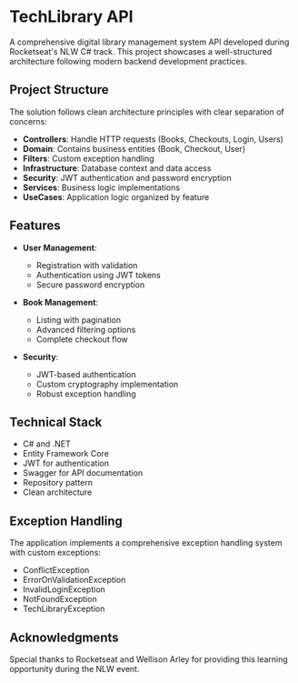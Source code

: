 # TechLibrary API

A comprehensive digital library management system API developed during Rocketseat's NLW C# track. This project showcases a well-structured architecture following modern backend development practices.

## Project Structure

The solution follows clean architecture principles with clear separation of concerns:

- **Controllers**: Handle HTTP requests (Books, Checkouts, Login, Users)
- **Domain**: Contains business entities (Book, Checkout, User)
- **Filters**: Custom exception handling
- **Infrastructure**: Database context and data access
- **Security**: JWT authentication and password encryption
- **Services**: Business logic implementations
- **UseCases**: Application logic organized by feature

## Features

- **User Management**:
  - Registration with validation
  - Authentication using JWT tokens
  - Secure password encryption

- **Book Management**:
  - Listing with pagination
  - Advanced filtering options
  - Complete checkout flow

- **Security**:
  - JWT-based authentication
  - Custom cryptography implementation
  - Robust exception handling

## Technical Stack

- C# and .NET
- Entity Framework Core
- JWT for authentication
- Swagger for API documentation
- Repository pattern
- Clean architecture

## Exception Handling

The application implements a comprehensive exception handling system with custom exceptions:
- ConflictException
- ErrorOnValidationException
- InvalidLoginException
- NotFoundException
- TechLibraryException


## Acknowledgments

Special thanks to Rocketseat and Wellison Arley for providing this learning opportunity during the NLW event.
